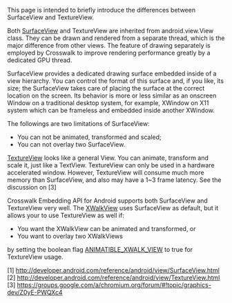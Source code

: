 This page is intended to briefly introduce the differences between SurfaceView and TextureView.

Both [SurfaceView](http://developer.android.com/reference/android/view/SurfaceView.html) and TextureView are inherited from android.view.View class. They can be drawn and rendered from a separate thread, which is the major difference from other views. The feature of drawing separately is employed by Crosswalk to improve rendering performance greatly by a dedicated GPU thread.

SurfaceView provides a dedicated drawing surface embedded inside of a view hierarchy. You can control the format of this surface and, if you like, its size; the SurfaceView takes care of placing the surface at the correct location on the screen. Its behavior is more or less similar as an onscreen Window on a traditional desktop system, for example, XWindow on X11 system which can be frameless and embedded inside another XWindow.

The followings are two limitations of SurfaceView:
* You can not be animated, transformed and scaled;
* You can not overlay two SurfaceView.

[TextureView](http://developer.android.com/reference/android/view/TextureView.html) looks like a general View. You can animate, transform and scale it, just like a TextView. TextureView can only be used in a hardware accelerated window. However, TextureView will consume much more memory than SurfaceView, and also may have a 1~3 frame latency. See the discussion on [3]

Crosswalk Embedding API for Android supports both SurfaceView and TextureView very well. The [XWalkView](https://crosswalk-project.org/apis/embeddingapidocs/reference/org/xwalk/core/XWalkView.html) uses SurfaceView as default, but it allows your to use TextureView as well if:

* You want the XWalkView can be animated and transformed, or
* You want to overlay two XWalkViews

by setting the boolean flag [ANIMATIBLE_XWALK_VIEW](https://crosswalk-project.org/apis/embeddingapidocs/reference/org/xwalk/core/XWalkPreferences.html#ANIMATABLE_XWALK_VIEW) to true for TextureView usage.

[1] http://developer.android.com/reference/android/view/SurfaceView.html
[2] http://developer.android.com/reference/android/view/TextureView.html
[3] https://groups.google.com/a/chromium.org/forum/#!topic/graphics-dev/Z0yE-PWQXc4